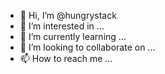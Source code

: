 - 👋 Hi, I’m @hungrystack
- 👀 I’m interested in ...
- 🌱 I’m currently learning ...
- 💞️ I’m looking to collaborate on ...
- 📫 How to reach me ...

<!---
hungrystack/hungrystack is a ✨ special ✨ repository because its `README.md` (this file) appears on your GitHub profile.
You can click the Preview link to take a look at your changes.
--->
